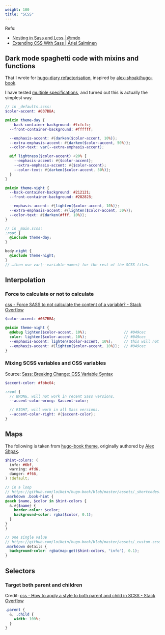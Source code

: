 ```yaml
---
weight: 100
title: "SCSS"
---
```


Refs:

- [Nesting in Sass and Less | @mdo](https://markdotto.com/2015/07/20/css-nesting/)
- [Extending CSS With Sass | Ariel Salminen](https://arie.ls/2012/extending-css-with-sass/)

## Dark mode spaghetti code with mixins and functions

That I wrote for [hugo-diary refactorisation](https://github.com/loikein/hugo-theme-diary/issues/2), inspired by [alex-shpak/hugo-book](https://github.com/alex-shpak/hugo-book/blob/master/assets/_defaults.scss#L31-L66).

I have tested [multiple specifications](https://mastodon.social/@loikein/110792322662024781), and turned out this is actually the simplest way.

```scss
// in _defaults.scss:
$color-accent: #037BBA;

@mixin theme-day {
  --back-container-background: #fcfcfc;
  --front-container-background: #ffffff;

  --emphasis-accent: #{darken($color-accent, 10%)};
  --extra-emphasis-accent: #{darken($color-accent, 50%)};
  --color-text: var(--extra-emphasis-accent);

  @if lightness($color-accent) <20% {
    --emphasis-accent: #{$color-accent};
    --extra-emphasis-accent: #{$color-accent};
    --color-text: #{darken($color-accent, 50%)};
  }
}

@mixin theme-night {
  --back-container-background: #212121;
  --front-container-background: #282828;

  --emphasis-accent: #{lighten($color-accent, 10%)};
  --extra-emphasis-accent: #{lighten($color-accent, 30%)};
  --color-text: #{darken(#fff, 10%)};
}

// in _main.scss:
:root {
  @include theme-day;
}

body.night {
  @include theme-night;
}
// …then use var(--variable-names) for the rest of the SCSS files.
```

## Interpolation

### Force to calculate or not to calculate

[css - Force SASS to not calculate the content of a variable? - Stack Overflow](https://stackoverflow.com/questions/50603968/force-sass-to-not-calculate-the-content-of-a-variable)

```scss
$color-accent: #037BBA;

@mixin theme-night {
  @debug lighten($color-accent, 10%);                 // #049cec
  color: lighten($color-accent, 10%);                 // #049cec
  --emphasis-accent: lighten($color-accent, 10%);     // this will not work
  --emphasis-accent: #{lighten($color-accent, 10%)};  // #049cec
}
```

### Mixing SCSS variables and CSS variables

Source: [Sass: Breaking Change: CSS Variable Syntax](https://sass-lang.com/documentation/breaking-changes/css-vars/)

```scss
$accent-color: #fbbc04;

:root {
  // WRONG, will not work in recent Sass versions.
  --accent-color-wrong: $accent-color;

  // RIGHT, will work in all Sass versions.
  --accent-color-right: #{$accent-color};
}
```

## Maps

The following is taken from [hugo-book theme](https://github.com/loikein/hugo-book/), originally authored by [Alex Shpak](https://github.com/alex-shpak).

```scss
$hint-colors: (
  info: #6bf,
  warning: #fd6,
  danger: #f66,
) !default;
```

```scss
// in a loop
// https://github.com/loikein/hugo-book/blob/master/assets/_shortcodes.scss#L96-L105
.markdown .book-hint {
@each $name, $color in $hint-colors {
  &.#{$name} {
    border-color: $color;
    background-color: rgba($color, 0.1);
  }
}
}

// one single value
// https://github.com/loikein/hugo-book/blob/master/assets/_custom.scss#L4C1-L6
.markdown details {
  background-color: rgba(map-get($hint-colors, "info"), 0.1);
}
```

## Selectors

### Target both parent and children

Credit: [css - How to apply a style to both parent and child in SCSS - Stack Overflow](https://stackoverflow.com/a/42393790/10668706)

```scss
.parent {
  &, .child {
    width: 100%;
  }
}
```
